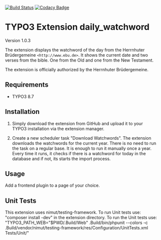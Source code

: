 [![Build Status](https://travis-ci.org/tritum/daily_watchword.svg?branch=master)](https://travis-ci.org/tritum/daily_watchword)
[![Codacy Badge](https://api.codacy.com/project/badge/Grade/daa5737f330d463db690578bcd1e9a32)](https://www.codacy.com/app/tritum/daily_watchword?utm_source=github.com&amp;utm_medium=referral&amp;utm_content=tritum/daily_watchword&amp;utm_campaign=Badge_Grade)

TYPO3 Extension daily_watchword
===============================

Version 1.0.3

The extension displays the watchword of the day from the Herrnhuter Brüdergemeine `<http://www.ebu.de>`.
It shows the current date and two verses from the bible. One from the Old and one from the New Testament.

The extension is officially authorized by the Herrnhuter Brüdergemeine.

Requirements
------------

- TYPO3 8.7

Installation
------------

1) Simply download the extension from GitHub and upload it to your TYPO3 installation via the extension manager.

2) Create a new scheduler task "Download Watchwords". The extension downloads the watchwords for the current year.
There is no need to run the task on a regular base. It is enough to run it manually once a year. Every time it runs,
it checks if there is a watchword for today in the database and if not, its starts the import process.

Usage
-----

Add a frontend plugin to a page of your choice.

Unit Tests
----------

This extension uses nimut/testing-framework.
To run Unit tests use: "composer install -dev" in the extension directory. To run the Unit tests use:
"TYPO3_PATH_WEB="$PWD/.Build/Web" .Build/bin/phpunit --colors -c .Build/vendor/nimut/testing-framework/res/Configuration/UnitTests.xml Tests/Unit/"